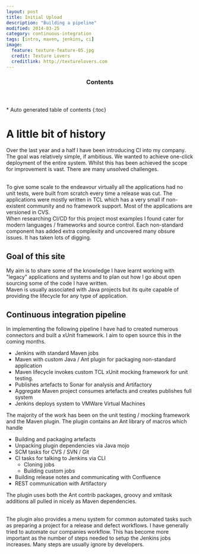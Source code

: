 ```yaml
---
layout: post
title: Initial Upload
description: "Building a pipeline"
modified: 2014-03-25
category: continuous-integration
tags: [intro, maven, jenkins, ci]
image:
  feature: texture-feature-05.jpg
  credit: Texture Lovers
  creditlink: http://texturelovers.com
---
```


<section id="table-of-contents" class="toc">
  <header>
    <h3>Contents</h3>
  </header>
<div id="drawer" markdown="1">
*  Auto generated table of contents
{:toc}
</div>
</section><!-- /#table-of-contents -->

# A little bit of history

Over the last year and a half I have been introducing CI into my company. The goal was relatively simple, if ambitious. We wanted to achieve
one-click deployment of the entire system. Whilst this has been achieved the scope for improvement is vast. There are many unsolved challenges.

<br/>
To give some scale to the endeavour virtually all the applications had no unit tests, were built from scratch every time a release was cut. The applications
were mostly written in TCL which has a very small if non-existent community and no framework support. Most of the applications are versioned in CVS.

<br/>
When researching CI/CD for this project most examples I found cater for modern languages / frameworks and source control. Each non-standard component has added extra
complexity and uncovered many obsure issues. It has taken lots of digging.


## Goal of this site
My aim is to share some of the knowledge I have learnt working with "legacy" applications and systems and to plan out how I go about open sourcing some of the code I have written.
<br/>
Maven is usually associated with Java projects but its quite capable of providing the lifecycle for any type of application.

## Continuous integration pipeline
In implementing the following pipeline I have had to created numerous connectors and built a xUnit framework. I aim to open source this in the coming months.

* Jenkins with standard Maven jobs
* Maven with custom Java / Ant plugin for packaging non-standard application
* Maven lifecycle invokes custom TCL xUnit mocking framework for unit testing.
* Publishes artefacts to Sonar for analysis and Artifactory
* Aggregate Maven project consumes artefacts and creates publishes full system
* Jenkins deploys system to VMWare Virtual Machines

The majority of the work has been on the unit testing / mocking framework and the Maven plugin. The plugin contains an Ant library of macros which handle

* Building and packaging artefacts
* Unpacking plugin dependencies via Java mojo
* SCM tasks for CVS / SVN / Git
* CI tasks for talking to Jenkins via CLI
  * Cloning jobs
  * Building custom jobs
* Building release notes and communicating with Confluence
* REST communication with Artifactory

The plugin uses both the Ant contrib packages, groovy and xmltask additions all pulled in nicely as Maven dependencies.

<br/>
The plugin also provides a menu system for common automated tasks such as preparing a project for a release and defect workflows. I have generally tried to
automate our companies workflow. This has become more important as the number of steps needed to setup the Jenkins jobs increases. Many steps are usually ignore by
developers.

